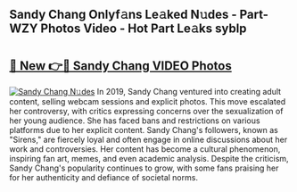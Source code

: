 ## Sandy Chang Onlyf𝚊ns Le𝚊ked N𝚞des - Part-WZY Photos Video - Hot Part Le𝚊ks syblp

# <h2><a href="http://ab17146.deff.icu/?id=Sandy+Chang">🔗 New 👉🔴 Sandy Chang VIDEO Photos</a></h2>

[![Sandy Chang N𝚞des](https://i.imgur.com/rIISA9y.gif)](http://ab17146.deff.icu/?id=Sandy+Chang)
In 2019, Sandy Chang ventured into creating adult content, selling webcam sessions and explicit photos. This move escalated her controversy, with critics expressing concerns over the sexualization of her young audience. She has faced bans and restrictions on various platforms due to her explicit content. Sandy Chang's followers, known as "Sirens," are fiercely loyal and often engage in online discussions about her work and controversies. Her content has become a cultural phenomenon, inspiring fan art, memes, and even academic analysis. Despite the criticism, Sandy Chang's popularity continues to grow, with some fans praising her for her authenticity and defiance of societal norms.
